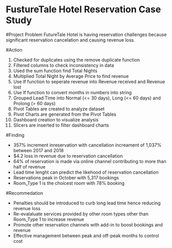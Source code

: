 # FustureTale Hotel Reservation Case Study

#Project Problem
FutureTale Hotel is having reservation challenges because significant reservation cancelation and causing revenue loss.

#Action
1. Checked for duplicates using the remove duplicate function
2. Filtered columns to check inconsistency in data
3. Used the sum function find Total Nights
4. Multiplied Total Night by Average Price to find revenue
5. Use If function to seperate revenue into Revenue received and Revenue lost
6. Use If function to convert months in numbers into string
7. Grouped Lead Time into Normal (<= 30 days), Long (<= 60 days) and Prolong (> 60 days) 
8. Pivot Tables are created to analyze dataset
9. Pivot Charts are generated from the Pivot Tables
10. Dashboard creation to visualize analysis
11. Slicers are inserted to filter dashboard charts

#Finding
- 357% increment inreservation with cancellation increament of 1,037% between 2017 and 2018
- $4.2 loss in revenue due to reservation cancellation
- 64% of reservation is made via online channel contributing to more than half of revenue
- Lead time lenght can predict the likehood of reservation cancellation
- Reservations peak in October with 5,317 bookings
- Room_Type 1 is the choicest room with 78% booking

#Recommedation
- Penalties should be introduced to curb long lead time hence reducing revenue loss
- Re-evalaluate services provided by other room types other than Room_Type 1 to increase revenue
- Promote other reservation channels with add-in to boost bookings and revenue
- Effective management between peak and off-peak months to control cost
